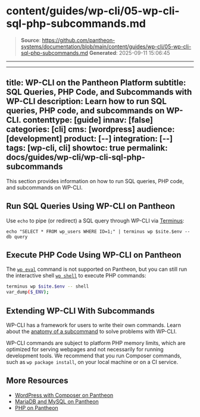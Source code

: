 # content/guides/wp-cli/05-wp-cli-sql-php-subcommands.md

> **Source**: https://github.com/pantheon-systems/documentation/blob/main/content/guides/wp-cli/05-wp-cli-sql-php-subcommands.md
> **Generated**: 2025-09-11 15:06:45

---

---
title: WP-CLI on the Pantheon Platform
subtitle: SQL Queries, PHP Code, and Subcommands with WP-CLI
description: Learn how to run SQL queries, PHP code, and subcommands on WP-CLI.
contenttype: [guide]
innav: [false]
categories: [cli]
cms: [wordpress]
audience: [development]
product: [--]
integration: [--]
tags: [wp-cli, cli]
showtoc: true
permalink: docs/guides/wp-cli/wp-cli-sql-php-subcommands
---

This section provides information on how to run SQL queries, PHP code, and subcommands on WP-CLI.

## Run SQL Queries Using WP-CLI on Pantheon

Use `echo` to pipe (or redirect) a SQL query through WP-CLI via [Terminus](/terminus):

```bash{promptUser: user}
echo "SELECT * FROM wp_users WHERE ID=1;" | terminus wp $site.$env -- db query
```

## Execute PHP Code Using WP-CLI on Pantheon

The [`wp eval`](https://developer.wordpress.org/cli/commands/eval/) command is not supported on Pantheon, but you can still run the interactive shell [`wp shell`](https://developer.wordpress.org/cli/commands/shell/) to execute PHP commands:

```bash
terminus wp $site.$env -- shell
var_dump($_ENV);
```

## Extending WP-CLI With Subcommands

WP-CLI has a framework for users to write their own commands. Learn about the [anatomy of a subcommand](https://make.wordpress.org/cli/handbook/commands-cookbook/#anatomy-of-a-command) to solve problems with WP-CLI.

WP-CLI commands are subject to platform PHP memory limits, which are optimized for serving webpages and not necessarily for running development tools. We recommend that you run Composer commands, such as `wp package install`, on your local machine or on a CI service.

## More Resources

- [WordPress with Composer on Pantheon](/guides/wordpress-composer)
- [MariaDB and MySQL on Pantheon](/guides/mariadb-mysql)
- [PHP on Pantheon](/guides/php#supported-php-versions)